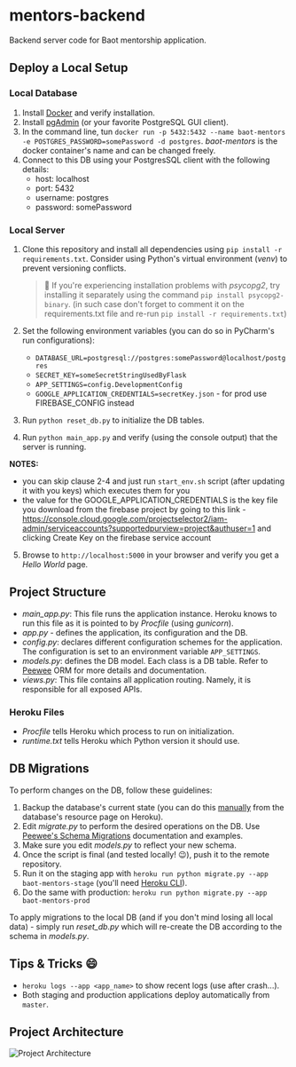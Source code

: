 # mentors-backend

Backend server code for Baot mentorship application.

## Deploy a Local Setup

### Local Database

1. Install [Docker](https://docs.docker.com/install/) and verify installation.
2. Install [pgAdmin](https://www.pgadmin.org/download/)
   (or your favorite PostgreSQL GUI client).
3. In the command line, tun `docker run -p 5432:5432 --name baot-mentors -e POSTGRES_PASSWORD=somePassword -d postgres`.
   _baot-mentors_ is the docker container's name and can be changed freely.
4. Connect to this DB using your PostgresSQL client with the following details:
   - host: localhost
   - port: 5432
   - username: postgres
   - password: somePassword

### Local Server

1. Clone this repository and install all dependencies using `pip install -r requirements.txt`.
   Consider using Python's virtual environment (_venv_) to prevent
   versioning conflicts.

   > :mega: If you're experiencing installation problems with _psycopg2_,
   > try installing it separately using the command `pip install psycopg2-binary`. (in such case don't forget to comment it on the requirements.txt file and re-run `pip install -r requirements.txt`)

2. Set the following environment variables (you can do so in PyCharm's run configurations):
   - `DATABASE_URL=postgresql://postgres:somePassword@localhost/postgres`
   - `SECRET_KEY=someSecretStringUsedByFlask`
   - `APP_SETTINGS=config.DevelopmentConfig`
   - `GOOGLE_APPLICATION_CREDENTIALS=secretKey.json` - for prod use FIREBASE_CONFIG instead
3. Run `python reset_db.py` to initialize the DB tables.
4. Run `python main_app.py` and verify (using the console output) that the server is running.

**NOTES:**
- you can skip clause 2-4 and just run `start_env.sh` script (after updating it with you keys) which executes them for you
- the value for the GOOGLE_APPLICATION_CREDENTIALS is the key file you download from the firebase project by going to this link - https://console.cloud.google.com/projectselector2/iam-admin/serviceaccounts?supportedpurview=project&authuser=1 and clicking Create Key on the firebase service account

5. Browse to `http://localhost:5000` in your browser and verify you get a _Hello World_ page.

## Project Structure

- _main_app.py_: This file runs the application instance. Heroku knows to run this
  file as it is pointed to by _Procfile_ (using _gunicorn_).
- _app.py_ - defines the application, its configuration and the DB.
- _config.py_: declares different configuration schemes for the application. The configuration
  is set to an environment variable `APP_SETTINGS`.
- _models.py_: defines the DB model. Each class is a DB table.
  Refer to [Peewee](http://docs.peewee-orm.com/en/latest/) ORM for
  more details and documentation.
- _views.py_: This file contains all application routing. Namely, it is
  responsible for all exposed APIs.

### Heroku Files

- _Procfile_ tells Heroku which process to run on initialization.
- _runtime.txt_ tells Heroku which Python version it should use.

## DB Migrations

To perform changes on the DB, follow these guidelines:

1. Backup the database's current state (you can do this
   [manually](https://data.heroku.com/datastores/35002e65-a561-4a72-a47c-c81b3cec2aa3#durability)
   from the database's resource page on Heroku).
2. Edit _migrate.py_ to perform the desired operations on the DB.
   Use [Peewee's Schema Migrations](http://docs.peewee-orm.com/en/latest/peewee/playhouse.html#migrate)
   documentation and examples.
3. Make sure you edit _models.py_ to reflect your new schema.
4. Once the script is final (and tested locally! :wink:), push it to the remote
   repository.
5. Run it on the staging app with `heroku run python migrate.py --app baot-mentors-stage` (you'll need
   [Heroku CLI](https://devcenter.heroku.com/articles/heroku-cli)).
6. Do the same with production: `heroku run python migrate.py --app baot-mentors-prod`

To apply migrations to the local DB (and if you don't mind losing all local data) -
simply run _reset_db.py_ which will re-create the DB according to the schema in _models.py_.

## Tips & Tricks :smile:

- `heroku logs --app <app_name>` to show recent logs (use after crash...).
- Both staging and production applications deploy automatically from `master`.

## Project Architecture

![Project Architecture](/resources/arch.png)
